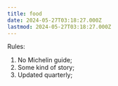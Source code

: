 ```yaml
---
title: food
date: 2024-05-27T03:18:27.000Z
lastmod: 2024-05-27T03:18:27.000Z
---
```

Rules:

1. No Michelin guide;
2. Some kind of story;
3. Updated quarterly;
